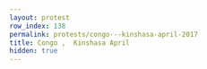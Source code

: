 ```yaml
---
layout: protest
row_index: 138
permalink: protests/congo---kinshasa-april-2017
title: Congo ,  Kinshasa April
hidden: true
---
```

